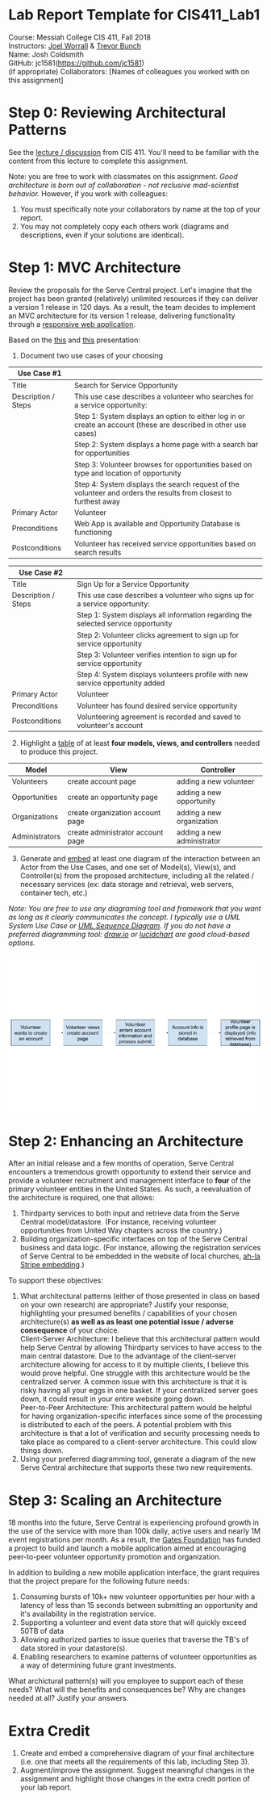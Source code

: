 # Lab Report Template for CIS411_Lab1
Course: Messiah College CIS 411, Fall 2018
<br>
Instructors: [Joel Worrall](https://github.com/tangollama) & [Trevor Bunch](https://github.com/trevordbunch)
<br>
Name: Josh Coldsmith
<br>
GitHub: jc1581(https://github.com/jc1581)
<br>
(if appropriate) Collaborators: [Names of colleagues you worked with on this assignment]


# Step 0: Reviewing Architectural Patterns
See the [lecture / discussion](https://docs.google.com/presentation/d/1nUcy63FWPFYO3OJmERJpMjEtdaFtaIBbuUkpmNRVRas/edit#slide=id.g45345bd5ea_0_136) from CIS 411. You'll need to be familiar with the content from this lecture to complete this assignment.

Note: you are free to work with classmates on this assignment. _Good architecture is born out of collaboration - not reclusive mad-scientist behavior._ However, if you work with colleagues:

1. You must specifically note your collaborators by name at the top of your report.
2. You may not completely copy each others work (diagrams and descriptions, even if your solutions are identical).

# Step 1: MVC Architecture
Review the proposals for the Serve Central project. Let's imagine that the project has been granted (relatively) unlimited resources if they can deliver a version 1 release in 120 days. As a result, the team decides to implement an MVC architecture for its version 1 release, delivering functionality through a [responsive web application](https://en.wikipedia.org/wiki/Responsive_web_design). 

Based on the [this](https://docs.google.com/presentation/d/1UnU0xU0wF1l8pAB8trtLpdM0yuskx66jTFJzd64nsjU/edit#slide=id.g439b9c6866_2_53) and [this](https://docs.google.com/presentation/d/1-VZfAFoBVr6ijNepKAtRA7JoAQsV2Jlbf2l1WPDMhI0/edit) presentation:

1) Document two use cases of your choosing

| Use Case #1 | |
|---|---|
| Title | Search for Service Opportunity |
| Description / Steps | This use case describes a volunteer who searches for a service opportunity: |
|   | Step 1: System displays an option to either log in or create an account (these are described in other use cases) |
|   | Step 2: System displays a home page with a search bar for opportunities |
|   | Step 3: Volunteer browses for opportunities based on type and location of opportunity |
|   | Step 4: System displays the search request of the volunteer and orders the results from closest to furthest away |
| Primary Actor | Volunteer |
| Preconditions | Web App is available and Opportunity Database is functioning |
| Postconditions | Volunteer has received service opportunities based on search results |

| Use Case #2 | |
|---|---|
| Title | Sign Up for a Service Opportunity |
| Description / Steps | This use case describes a volunteer who signs up for a service opportunity: |
|   | Step 1: System displays all information regarding the selected service opportunity |
|   | Step 2: Volunteer clicks agreement to sign up for service opportunity |
|   | Step 3: Volunteer verifies intention to sign up for service opportunity |
|   | Step 4: System displays volunteers profile with new service opportunity added |
| Primary Actor | Volunteer |
| Preconditions | Volunteer has found desired service opportunity |
| Postconditions | Volunteering agreement is recorded and saved to volunteer's account |


2) Highlight a [table](https://www.tablesgenerator.com/markdown_tables) of at least **four models, views, and controllers** needed to produce this project.

| Model | View | Controller |
|---|---|---|
| Volunteers | create account page | adding a new volunteer |
| Opportunities | create an opportunity page | adding a new opportunity |
| Organizations | create organization account page | adding a new organization |
| Administrators | create administrator account page | adding a new administrator |

3) Generate and [embed](https://github.com/adam-p/markdown-here/wiki/Markdown-Cheatsheet#images) at least one diagram of the interaction between an Actor from the Use Cases, and one set of Model(s), View(s), and Controller(s) from the proposed architecture, including all the related / necessary services (ex: data storage and retrieval, web servers, container tech, etc.)

_Note: You are free to use any diagraming tool and framework that you want as long as it clearly communicates the concept. I typically use a UML System Use Case or [UML Sequence Diagram](https://www.uml-diagrams.org/index-examples.html).  If you do not have a preferred diagramming tool: [draw.io](http://draw.io) or [lucidchart](http://lucidchart.com) are good cloud-based options._

![alt text](cis411_lab1_Step1_Diagram.png "Step 1 Diagram")

# Step 2: Enhancing an Architecture
After an initial release and a few months of operation, Serve Central encounters a tremendous growth opportunity to extend their service and provide a volunteer recruitment and management interface to __four__ of the primary volunteer entities in the United States. As such, a reevaluation of the architecture is required, one that allows:

1. Thirdparty services to both input and retrieve data from the Serve Central model/datastore. (For instance, receiving volunteer opportunities from United Way chapters across the country.)
2. Building organization-specific interfaces on top of the Serve Central business and data logic. (For instance, allowing the registration services of Serve Central to be embedded in the website of local churches, [ah-la Stripe embedding](https://stripe.com/payments/elements).)

To support these objectives:
1. What architectural patterns (either of those presented in class on based on your own research) are appropriate? Justify your response, highlighting your presumed benefits / capabilities of your chosen architecture(s) **as well as as least one potential issue / adverse consequence** of your choice. <br>
    Client-Server Architecture: I believe that this architectural pattern would help Serve Central by allowing Thirdparty services to have access to the main central datastore. Due to the advantage of the client-server architecture allowing for access to it by multiple clients, I believe this would prove helpful. One struggle with this architecture would be the centralized server. A common issue with this architecture is that it is risky having all your eggs in one basket. If your centralized server goes down, it could result in your entire website going down. <br>
    Peer-to-Peer Architecture: This architectural pattern would be helpful for having organization-specific interfaces since some of the processing is distributed to each of the peers. A potential problem with this architecture is that a lot of verification and security processing needs to take place as compared to a client-server architecture. This could slow things down. <br>
2. Using your preferred diagramming tool, generate a diagram of the new Serve Central architecture that supports these two new requirements.

# Step 3: Scaling an Architecture
18 months into the future, Serve Central is experiencing profound growth in the use of the service with more than 100k daily, active users and nearly 1M event registrations per month. As a result, the [Gates Foundation](https://www.gatesfoundation.org/) has funded a project to build and launch a mobile application aimed at encouraging peer-to-peer volunteer opportunity promotion and organization. 

In addition to building a new mobile application interface, the grant requires that the project prepare for the following future needs:

1. Consuming bursts of 10k+ new volunteer opportunities per hour with a latency of less than 15 seconds between submitting an opportunity and it's availability in the registration service.
2. Supporting a volunteer and event data store that will quickly exceed 50TB of data
3. Allowing authorized parties to issue queries that traverse the TB's of data stored in your datastore(s).
4. Enabling researchers to examine patterns of volunteer opportunities as a way of determining future grant investments.

What archictural pattern(s) will you employee to support each of these needs? What will the benefits and consequences be? Why are changes needed at all? Justify your answers.

# Extra Credit
1. Create and embed a comprehensive diagram of your final architecture (i.e. one that meets all the requirements of this lab, including Step 3).
2. Augment/improve the assignment. Suggest meaningful changes in the assignment and highlight those changes in the extra credit portion of your lab report.